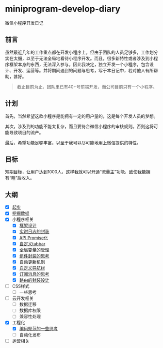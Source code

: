# miniprogram-develop-diary
微信小程序开发日记

## 前言

虽然最近几年的工作重点都在开发小程序上。但由于团队的人员足够多，工作划分实在太细，以至于无法全局地看待小程序开发。而且，很多新特性或者涉及到小程序框架本身的东西，无法深入参与。因此我决定，独立开发一个小程序，包含设计、开发、运营等。并将期间遇到的问题与思考，写于本日记中，若对他人有所帮助，甚好。

> 截止目前为止，团队里已有40+号前端开发，而公司目前只有一个小程序。

## 计划

首先，当然希望这款小程序是能拥有一定的用户量的，这是每个开发人员的梦想。

其次，涉及到的功能不能太复杂，而且要符合微信小程序的审核规则。否则这将可能导致项目的流产。

最后，希望功能足够丰富，以至于我可以尽可能地用上微信提供的特性。

## 目标

短期目标，让用户达到1000人，这样我就可以开通“流量主”功能，致使我能拥有“睡”后收入。

## 大纲

- [x] [起步](start.md)
- [x] [挖掘数据](fetch-data.md)
- [x] 小程序相关
    - [x] [框架设计](frame-design.md)
    - [x] [实时日志的封装](log-wrapper.md)
    - [x] [API Promise化](api-promisify.md)
    - [x] [自定义tabbar](custom-tabbar.md)
    - [x] [全局变量的管理](global-data-manage.md)
    - [x] [组件封装的思考](thinking-about-components.md)
    - [x] [自动更新机制](update.md)
    - [x] [自定义导航栏](custom-navigator.md)
    - [x] [订阅消息的思考](think-about-subscribe.md)
    - [x] [路由的封装设计](router-wrapper.md)
- [ ] CSS样式
    - [ ] 一些思考
- [ ] 云开发相关
    - [ ] 数据迁移
    - [ ] 数据库权限
    - [ ] 兼容性处理
- [x] 工程化
    - [x] [编码规范的一些思考](code-style-guide.md)
    - [ ] 自动化发布
- [ ] 运营相关